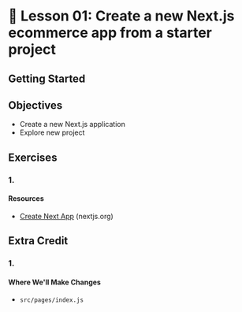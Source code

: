 # 📓 Lesson 01: Create a new Next.js ecommerce app from a starter project


## Getting Started



## Objectives
* Create a new Next.js application
* Explore new project

## Exercises

### 1.



#### Resources
* [Create Next App](https://nextjs.org/docs/api-reference/create-next-app) (nextjs.org)


## Extra Credit

### 1.


#### Where We'll Make Changes
* `src/pages/index.js`